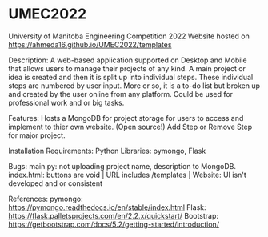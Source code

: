 # UMEC2022
University of Manitoba Engineering Competition 2022
Website hosted on https://ahmeda16.github.io/UMEC2022/templates

Description:
A web-based application supported on Desktop and Mobile that allows users to manage their projects of any kind.
A main project or idea is created and then it is split up into individual steps. These individual steps are numbered by user input.
More or so, it is a to-do list but broken up and created by the user online from any platform. Could be used for professional work and or big tasks.


Features:
Hosts a MongoDB for project storage for users to access and implement to thier own website. (Open source!)
Add Step or Remove Step for major project.


Installation Requirements: 
Python Libraries: pymongo, Flask


Bugs:
main.py: not uploading project name, description to MongoDB.
index.html: buttons are void | URL includes /templates |
Website: UI isn't developed and or consistent


References:
pymongo: https://pymongo.readthedocs.io/en/stable/index.html
Flask: https://flask.palletsprojects.com/en/2.2.x/quickstart/
Bootstrap: https://getbootstrap.com/docs/5.2/getting-started/introduction/
